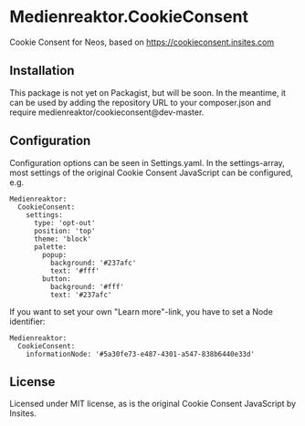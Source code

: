 # Medienreaktor.CookieConsent
Cookie Consent for Neos, based on https://cookieconsent.insites.com

## Installation
This package is not yet on Packagist, but will be soon. In the meantime, it can be used by adding the repository URL to your composer.json and require medienreaktor/cookieconsent@dev-master.

## Configuration
Configuration options can be seen in Settings.yaml. In the settings-array, most settings of the original Cookie Consent JavaScript can be configured, e.g.

```
Medienreaktor:
  CookieConsent:
    settings:
      type: 'opt-out'
      position: 'top'
      theme: 'block'
      palette:
        popup:
          background: '#237afc'
          text: '#fff'
        button:
          background: '#fff'
          text: '#237afc'
```

If you want to set your own "Learn more"-link, you have to set a Node identifier:

```
Medienreaktor:
  CookieConsent:
    informationNode: '#5a30fe73-e487-4301-a547-838b6440e33d'
```

## License
Licensed under MIT license, as is the original Cookie Consent JavaScript by Insites.
